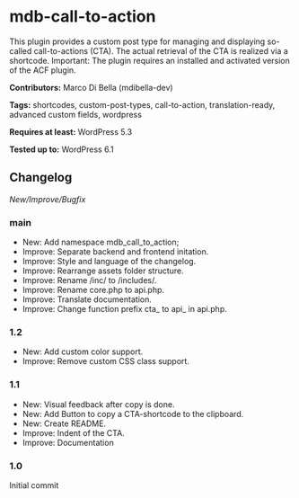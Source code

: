 # mdb-call-to-action
This plugin provides a custom post type for managing and displaying so-called call-to-actions (CTA).
The actual retrieval of the CTA is realized via a shortcode.
Important: The plugin requires an installed and activated version of the ACF plugin.

__Contributors:__ Marco Di Bella (mdibella-dev)

__Tags:__  shortcodes, custom-post-types, call-to-action, translation-ready, advanced custom fields, wordpress

__Requires at least:__ WordPress 5.3  

__Tested up to:__ WordPress 6.1  


## Changelog
*New/Improve/Bugfix*

### main
* New: Add namespace mdb_call_to_action;
* Improve: Separate backend and frontend initation.
* Improve: Style and language of the changelog.
* Improve: Rearrange assets folder structure.
* Improve: Rename /inc/ to /includes/.
* Improve: Rename core.php to api.php.
* Improve: Translate documentation.
* Improve: Change function prefix cta_ to api_ in api.php.


### 1.2
* New: Add custom color support.
* Improve: Remove custom CSS class support.


### 1.1   
* New: Visual feedback after copy is done.    
* New: Add Button to copy a CTA-shortcode to the clipboard.  
* New: Create README.  
* Improve: Indent of the CTA.  
* Improve: Documentation  


### 1.0  
Initial commit
